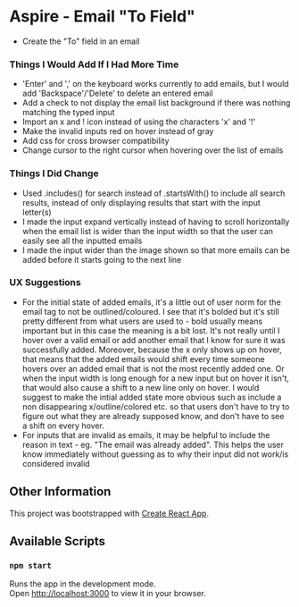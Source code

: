# Aspire - Email "To Field"

- Create the "To" field in an email

### Things I Would Add If I Had More Time

- 'Enter' and ',' on the keyboard works currently to add emails, but I would add 'Backspace'/'Delete' to delete an entered email
- Add a check to not display the email list background if there was nothing matching the typed input
- Import an x and ! icon instead of using the characters 'x' and '!'
- Make the invalid inputs red on hover instead of gray
- Add css for cross browser compatibility
- Change cursor to the right cursor when hovering over the list of emails

### Things I Did Change

- Used .includes() for search instead of .startsWith() to include all search results, instead of only displaying results that start with the input letter(s)
- I made the input expand vertically instead of having to scroll horizontally when the email list is wider than the input width so that the user can easily see all the inputted emails
- I made the input wider than the image shown so that more emails can be added before it starts going to the next line

### UX Suggestions

- For the initial state of added emails, it's a little out of user norm for the email tag to not be outlined/coloured. I see that it's bolded but it's still pretty different from what users are used to - bold usually means important but in this case the meaning is a bit lost. It's not really until I hover over a valid email or add another email that I know for sure it was successfully added. Moreover, because the x only shows up on hover, that means that the added emails would shift every time someone hovers over an added email that is not the most recently added one. Or when the input width is long enough for a new input but on hover it isn't, that would also cause a shift to a new line only on hover. I would suggest to make the intial added state more obvious such as include a non disappearing x/outline/colored etc. so that users don't have to try to figure out what they are already supposed know, and don't have to see a shift on every hover.
- For inputs that are invalid as emails, it may be helpful to include the reason in text - eg. "The email was already added". This helps the user know immediately without guessing as to why their input did not work/is considered invalid

## Other Information

This project was bootstrapped with [Create React App](https://github.com/facebook/create-react-app).

## Available Scripts

### `npm start`

Runs the app in the development mode.\
Open [http://localhost:3000](http://localhost:3000) to view it in your browser.
